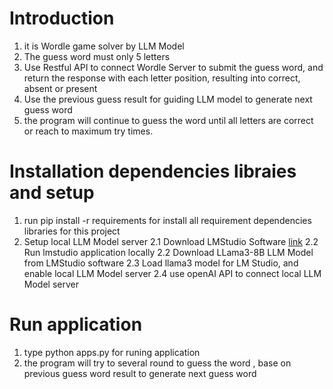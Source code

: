# Introduction
1. it is Wordle game solver by LLM Model
2. The guess word must only 5 letters
3. Use Restful API to connect Wordle Server to submit the guess word, and return the response with each letter position, resulting into correct, absent or present
4. Use the previous guess result for guiding LLM model to generate next guess word 
5. the program will continue to guess the word  until all letters are correct or reach to maximum try times. 

# Installation dependencies libraies and setup
1. run pip install -r requirements for install all requirement dependencies libraries for this project
2. Setup local LLM Model server
   2.1 Download LMStudio Software [link](https://lmstudio.ai/)
   2.2 Run lmstudio application locally
   2.2 Download LLama3-8B LLM Model from LMStudio software
   2.3 Load llama3 model for LM Studio, and enable local LLM Model server 
   2.4 use openAI API to connect local LLM Model server

# Run application 
1. type python apps.py for runing application
2. the program will try to several round to guess the word , base on previous guess word result to generate next guess word
